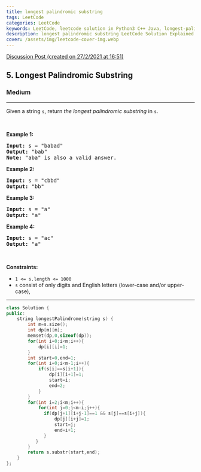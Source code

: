 ```yaml
---
title: longest palindromic substring
tags: LeetCode
categories: LeetCode
keywords: LeetCode, leetcode solution in Python3 C++ Java, longest-palindromic-substring solution
description: longest palindromic substring LeetCode Solution Explained
cover: /assets/img/leetcode-cover-img.webp
---
```





[Discussion Post (created on 27/2/2021 at 16:51)](https://leetcode.com/problems/longest-palindromic-substring/discuss/1129550/C%2B%2B-or-2D-DP)  
<h2>5. Longest Palindromic Substring</h2><h3>Medium</h3><hr><div><p>Given a string <code>s</code>, return&nbsp;<em>the longest palindromic substring</em> in <code>s</code>.</p>

<p>&nbsp;</p>
<p><strong>Example 1:</strong></p>

<pre><strong>Input:</strong> s = "babad"
<strong>Output:</strong> "bab"
<strong>Note:</strong> "aba" is also a valid answer.
</pre>

<p><strong>Example 2:</strong></p>

<pre><strong>Input:</strong> s = "cbbd"
<strong>Output:</strong> "bb"
</pre>

<p><strong>Example 3:</strong></p>

<pre><strong>Input:</strong> s = "a"
<strong>Output:</strong> "a"
</pre>

<p><strong>Example 4:</strong></p>

<pre><strong>Input:</strong> s = "ac"
<strong>Output:</strong> "a"
</pre>

<p>&nbsp;</p>
<p><strong>Constraints:</strong></p>

<ul>
	<li><code>1 &lt;= s.length &lt;= 1000</code></li>
	<li><code>s</code> consist of only digits and English letters (lower-case and/or upper-case),</li>
</ul></div>

---




```cpp
class Solution {
public:
    string longestPalindrome(string s) {
        int m=s.size();
        int dp[m][m];
        memset(dp,0,sizeof(dp));
        for(int i=0;i<m;i++){
            dp[i][i]=1;
        }
        int start=0,end=1;
        for(int i=0;i<m-1;i++){
            if(s[i]==s[i+1]){
                dp[i][i+1]=1;
                start=i;
                end=2;
            }
        }
        for(int i=2;i<m;i++){
            for(int j=0;j<m-i;j++){
              if(dp[j+1][i+j-1]==1 && s[j]==s[i+j]){
                  dp[j][i+j]=1;
                  start=j;
                  end=i+1;
              }   
           }
        }
        return s.substr(start,end);
    }
};
```
